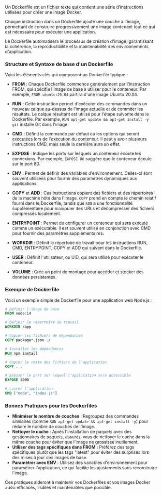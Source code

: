 Un Dockerfile est un fichier texte qui contient une série d'instructions utilisées pour créer une image Docker. 

Chaque instruction dans un Dockerfile ajoute une couche à l'image, permettant de construire progressivement une image contenant tout ce qui est nécessaire pour exécuter une application. 

Le Dockerfile automatisera le processus de création d'image, garantissant la cohérence, la reproductibilité et la maintenabilité des environnements d'application.

### Structure et Syntaxe de base d'un Dockerfile

Voici les éléments clés qui composent un Dockerfile typique :

- **FROM** : Chaque Dockerfile commence généralement par l'instruction FROM, qui spécifie l'image de base à utiliser pour le conteneur. Par exemple, `FROM ubuntu:20.04` partira d'une image Ubuntu 20.04.

- **RUN** : Cette instruction permet d'exécuter des commandes dans un nouveau calque au-dessus de l'image actuelle et de commiter les résultats. Le calque résultant est utilisé pour l'étape suivante dans le Dockerfile. Par exemple, `RUN apt-get update && apt-get install -y git` installe Git dans l'image.

- **CMD** : Définit la commande par défaut ou les options qui seront exécutées lors de l'exécution du conteneur. Il peut y avoir plusieurs instructions CMD, mais seule la dernière aura un effet.

- **EXPOSE** : Indique les ports sur lesquels un conteneur écoute les connexions. Par exemple, `EXPOSE 80` suggère que le conteneur écoute sur le port 80.

- **ENV** : Permet de définir des variables d'environnement. Celles-ci sont souvent utilisées pour fournir des paramètres dynamiques aux applications.

- **COPY** et **ADD** : Ces instructions copient des fichiers et des répertoires de la machine hôte dans l'image. `COPY` prend en compte le chemin relatif fourni dans le Dockerfile, tandis que `ADD` a une fonctionnalité supplémentaire pour manipuler des URLs et décompresser des fichiers compressés localement.

- **ENTRYPOINT** : Permet de configurer un conteneur qui sera exécuté comme un exécutable. Il est souvent utilisé en conjonction avec CMD pour fournir des paramètres supplémentaires.

- **WORKDIR** : Définit le répertoire de travail pour les instructions RUN, CMD, ENTRYPOINT, COPY et ADD qui suivent dans le Dockerfile.

- **USER** : Définit l'utilisateur, ou UID, qui sera utilisé pour exécuter le conteneur.

- **VOLUME** : Crée un point de montage pour accéder et stocker des données persistantes.

### Exemple de Dockerfile

Voici un exemple simple de Dockerfile pour une application web Node.js :

```dockerfile
# Définir l'image de base
FROM node:14

# Définir le répertoire de travail
WORKDIR /app

# Copier les fichiers de dépendances
COPY package*.json ./

# Installer les dépendances
RUN npm install

# Copier le reste des fichiers de l'application
COPY . .

# Exposer le port sur lequel l'application sera accessible
EXPOSE 3000

# Lancer l'application
CMD ["node", "index.js"]
```

### Bonnes Pratiques pour les Dockerfiles

- **Minimiser le nombre de couches** : Regroupez des commandes similaires (comme `RUN apt-get update && apt-get install -y`) pour réduire le nombre de couches de l'image.
- **Nettoyer le cache** : Après l'installation de paquets avec des gestionnaires de paquets, assurez-vous de nettoyer le cache dans la même couche pour éviter que l'image ne grossisse inutilement.
- **Utiliser des tags spécifiques dans FROM** : Préférez des tags spécifiques plutôt que les tags "latest" pour éviter des surprises lors des mises à jour des images de base.
- **Paramétrer avec ENV** : Utilisez des variables d'environnement pour paramétrer l'application, ce qui facilite les ajustements sans reconstruire l'image.

Ces pratiques aideront à maintenir vos Dockerfiles et vos images Docker aussi efficaces, lisibles et maintenables que possible.
